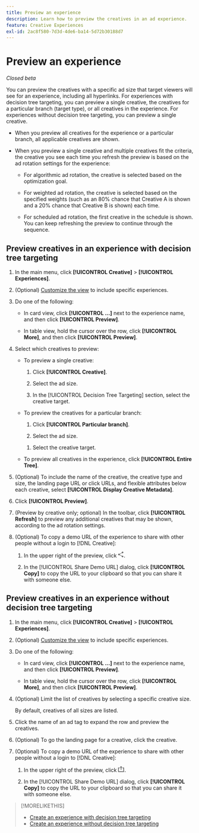 ```yaml
---
title: Preview an experience
description: Learn how to preview the creatives in an ad experience.
feature: Creative Experiences
exl-id: 2ac8f580-7d3d-4de6-ba14-5d72b30188d7
---
```

# Preview an experience

*Closed beta*

You can preview the creatives with a specific ad size that target viewers will see for an experience, including all hyperlinks. For experiences with decision tree targeting, you can preview a single creative, the creatives for a particular branch (target type), or all creatives in the experience. For experiences without decision tree targeting, you can preview a single creative. <!-- verify -->

* When you preview all creatives for the experience or a particular branch, all applicable creatives are shown.

* When you preview a single creative and multiple creatives fit the criteria, the creative you see each time you refresh the preview is based on the ad rotation settings for the experience:

  * For algorithmic ad rotation, the creative is selected based on the optimization goal.

  * For weighted ad rotation, the creative is selected based on the specified weights (such as an 80% chance that Creative A is shown and a 20% chance that Creative B is shown) each time.

  * For scheduled ad rotation, the first creative in the schedule is shown. You can keep refreshing the preview to continue through the sequence.<!-- Refresh isn't there as of 2/3 -->

## Preview creatives in an experience with decision tree targeting

1. In the main menu, click **[!UICONTROL Creative]** > **[!UICONTROL Experiences]**.

1. (Optional) [Customize the view](/help/creative/introduction/customize-data-views.md) to include specific experiences.

1. Do one of the following:

   * In card view, click **[!UICONTROL ...]** next to the experience name, and then click **[!UICONTROL Preview]**.
   
   * In table view, hold the cursor over the row, click **[!UICONTROL More]**, and then click **[!UICONTROL Preview]**.

1. Select which creatives to preview:

   * To preview a single creative:
   
      1. Click **[!UICONTROL Creative]**.
      
      1. Select the ad size.

      1. In the [!UICONTROL Decision Tree Targeting] section, select the creative target.

   * To preview the creatives for a particular branch:
   
     1. Click **[!UICONTROL Particular branch]**.
     
     1. Select the ad size.
  
     <!-- I don't see this as of 2/3:
     1. Select whether to group the creatives by Rotation Type or Ad Size.
     -->

     1. Select the creative target.

   * To preview all creatives in the experience, click **[!UICONTROL Entire Tree]**.

     <!-- I don't see this as of 2/3:
     1. Click **[!UICONTROL Entire Tree]**.
     1. Select the ad size.
     1. Select whether to group the creatives by Rotation Type or Ad Size.
     -->

1. (Optional) To include the name of the creative, the creative type and size, the landing page URL or click URLs, and flexible attributes below each creative, select **[!UICONTROL Display Creative Metadata]**.

1. Click **[!UICONTROL Preview]**.

1. (Preview by creative only; optional) In the toolbar, click **[!UICONTROL Refresh]** to preview any additional creatives that may be shown, according to the ad rotation settings.<!-- I don't see this as of 2/3 -->

1. (Optional) To copy a demo URL of the experience to share with other people without a login to [!DNL Creative]:

   1. In the upper right of the preview, click ![Share](/help/creative/assets/share.png "Share").
   
   1. In the [!UICONTROL Share Demo URL] dialog, click **[!UICONTROL Copy]** to copy the URL to your clipboard so that you can share it with someone else.

## Preview creatives in an experience without decision tree targeting

1. In the main menu, click **[!UICONTROL Creative]** > **[!UICONTROL Experiences]**.

1. (Optional) [Customize the view](/help/creative/introduction/customize-data-views.md) to include specific experiences.

1. Do one of the following:

   * In card view, click **[!UICONTROL ...]** next to the experience name, and then click **[!UICONTROL Preview]**.
   
   * In table view, hold the cursor over the row, click **[!UICONTROL More]**, and then click **[!UICONTROL Preview]**.

1. (Optional) Limit the list of creatives by selecting a specific creative size.

   By default, creatives of all sizes are listed.

1. Click the name of an ad tag to expand the row and preview the creatives.

1. (Optional) To go the landing page for a creative, click the creative.

   <!-- Verify:  Will the creative click be tracked like a regular ad click but not linked to a publisher and placement? Explain effect/consequences. -->

1. (Optional) To copy a demo URL of the experience to share with other people without a login to [!DNL Creative]:

   1. In the upper right of the preview, click ![Share](/help/creative/assets/share2.png "Share").
   
   1. In the [!UICONTROL Share Demo URL] dialog, click **[!UICONTROL Copy]** to copy the URL to your clipboard so that you can share it with someone else.

>[!MORELIKETHIS]
>
>* [Create an experience with decision tree targeting](experience-create-targeting.md)
>* [Create an experience without decision tree targeting](/help/creative/experiences/experience-create-no-targeting.md)
